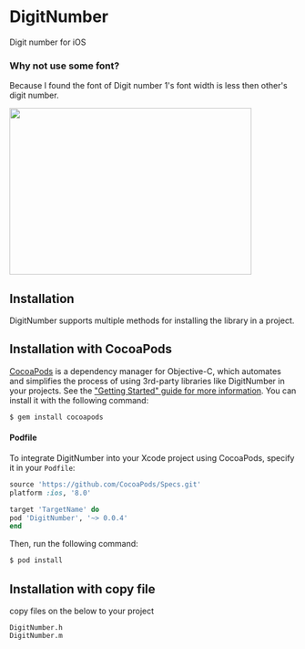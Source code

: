 # DigitNumber
Digit number for iOS

### Why not use some font?
Because I found the font of Digit number 1's font width is less then other's digit number.


<img src="https://raw.githubusercontent.com/socoolby/DigitNumber/master/preview.png" width="425" height="292"/>  

## Installation
DigitNumber supports multiple methods for installing the library in a project.

## Installation with CocoaPods

[CocoaPods](http://cocoapods.org) is a dependency manager for Objective-C, which automates and simplifies the process of using 3rd-party libraries like DigitNumber in your projects. See the ["Getting Started" guide for more information](https://github.com/socoolby/DigitNumber). You can install it with the following command:

```bash
$ gem install cocoapods
```

#### Podfile

To integrate DigitNumber into your Xcode project using CocoaPods, specify it in your `Podfile`:

```ruby
source 'https://github.com/CocoaPods/Specs.git'
platform :ios, '8.0'

target 'TargetName' do
pod 'DigitNumber', '~> 0.0.4'
end
```

Then, run the following command:

```bash
$ pod install
```
## Installation with copy file
copy files on the below to your project
```
DigitNumber.h 
DigitNumber.m
```
 